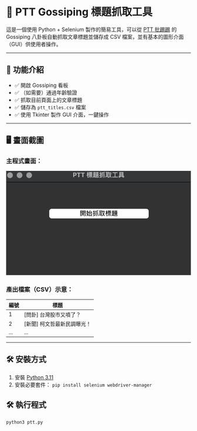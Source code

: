 # 📰 PTT Gossiping 標題抓取工具

這是一個使用 Python + Selenium 製作的簡易工具，可以從 [PTT 批踢踢](https://www.ptt.cc/bbs/Gossiping/index.html) 的 Gossiping 八卦板自動抓取文章標題並儲存成 CSV 檔案，並有基本的圖形介面（GUI）供使用者操作。

---

## 📌 功能介紹

- ✅ 開啟 Gossiping 看板
- ✅ （如需要）通過年齡驗證
- ✅ 抓取目前頁面上的文章標題
- ✅ 儲存為 `ptt_titles.csv` 檔案
- ✅ 使用 Tkinter 製作 GUI 介面，一鍵操作

---

## 🖥️ 畫面截圖

### 主程式畫面：
![GUI Screenshot](images/gui_example.png) <!-- 請將實際圖片放在 images 資料夾 -->

### 產出檔案（CSV）示意：
| 編號 | 標題 |
|------|------|
| 1    | [問卦] 台灣股市又噴了？ |
| 2    | [新聞] 柯文哲最新民調曝光！ |
| ...  | ... |

---

## 🛠️ 安裝方式

1. 安裝 [Python 3.11](https://www.python.org/downloads/)
2. 安裝必要套件：
   ```pip install selenium webdriver-manager```


## 🛠️ 執行程式
```python3 ptt.py```

